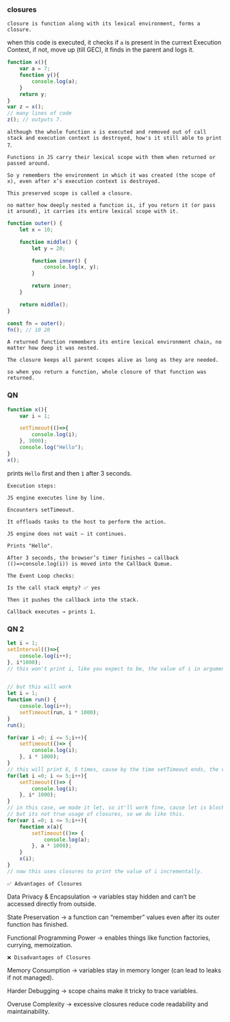 ### closures

`closure is function along with its lexical environment, forms a closure.`


when this code is executed, it checks if `a` is present in the currext Execution Context, if not, move up (till GEC), it finds in the parent and logs it.

```js
function x(){
    var a = 7;
    function y(){
        console.log(a);
    }
    return y;
}
var z = x();
// many lines of code
z(); // outputs 7.
```

`although the whole function x is executed and removed out of call stack and execution context is destroyed, how's it still able to print 7`.

```
Functions in JS carry their lexical scope with them when returned or passed around.

So y remembers the environment in which it was created (the scope of x), even after x’s execution context is destroyed.

This preserved scope is called a closure.

no matter how deeply nested a function is, if you return it (or pass it around), it carries its entire lexical scope with it.
```

```js
function outer() {
    let x = 10;

    function middle() {
        let y = 20;

        function inner() {
            console.log(x, y);
        }

        return inner;
    }

    return middle();
}

const fn = outer(); 
fn(); // 10 20
```

```
A returned function remembers its entire lexical environment chain, no matter how deep it was nested.

The closure keeps all parent scopes alive as long as they are needed.

so when you return a function, whole closure of that function was returned.
```


### QN

```js
function x(){
    var i = 1;

    setTimeout(()=>{
        console.log(i);
    }, 3000);
    console.log("Hello");
}
x();
```

prints `Hello` first and then `1` after 3 seconds.

```
Execution steps:

JS engine executes line by line.

Encounters setTimeout.

It offloads tasks to the host to perform the action.

JS engine does not wait — it continues.

Prints "Hello".

After 3 seconds, the browser’s timer finishes → callback (()=>console.log(i)) is moved into the Callback Queue.

The Event Loop checks:

Is the call stack empty? ✅ yes

Then it pushes the callback into the stack.

Callback executes → prints 1.
```

### QN 2

```js
let i = 1;
setInterval(()=>{
    console.log(i++);
}, i*1000);
// this won't print i, like you expect to be, the value of i in argument is evaluated only once.


// but this will work
let i = 1;
function run() {
    console.log(i++);
    setTimeout(run, i * 1000);
}
run();
```


```js
for(var i =0; i <= 5;i++){
    setTimeout(()=> {
        console.log(i);
    }, i * 1000);
}
// this will print 6, 5 times, cause by the time setTimeout ends, the value of i will be 6 (from it's lexical chain).
for(let i =0; i <= 5;i++){
    setTimeout(()=> {
        console.log(i);
    }, i* 1000);
}
// in this case, we made it let, so it'll work fine, cause let is block scoped, each time loop executes, its a new block.
// but its not true usage of closures, so we do like this.
for(var i =0; i <= 5;i++){
    function x(a){
        setTimeout(()=> {
            console.log(a);
        }, a * 1000);
    }
    x(i);
}
// now this uses closures to print the value of i incrementally.
```

`✅ Advantages of Closures`

Data Privacy & Encapsulation → variables stay hidden and can’t be accessed directly from outside.

State Preservation → a function can “remember” values even after its outer function has finished.

Functional Programming Power → enables things like function factories, currying, memoization.

`❌ Disadvantages of Closures`

Memory Consumption → variables stay in memory longer (can lead to leaks if not managed).

Harder Debugging → scope chains make it tricky to trace variables.

Overuse Complexity → excessive closures reduce code readability and maintainability.